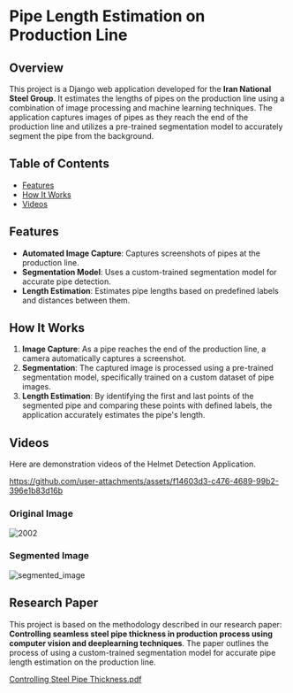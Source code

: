 # Pipe Length Estimation on Production Line

## Overview

This project is a Django web application developed for the **Iran National Steel Group**. It estimates the lengths of pipes on the production line using a combination of image processing and machine learning techniques. The application captures images of pipes as they reach the end of the production line and utilizes a pre-trained segmentation model to accurately segment the pipe from the background.

## Table of Contents

- [Features](#features)
- [How It Works](#how-it-works)
- [Videos](#Videos)


## Features

- **Automated Image Capture**: Captures screenshots of pipes at the production line.
- **Segmentation Model**: Uses a custom-trained segmentation model for accurate pipe detection.
- **Length Estimation**: Estimates pipe lengths based on predefined labels and distances between them.

## How It Works

1. **Image Capture**: As a pipe reaches the end of the production line, a camera automatically captures a screenshot.
2. **Segmentation**: The captured image is processed using a pre-trained segmentation model, specifically trained on a custom dataset of pipe images.
3. **Length Estimation**: By identifying the first and last points of the segmented pipe and comparing these points with defined labels, the application accurately estimates the pipe's length.



## Videos

Here are demonstration videos of the Helmet Detection Application.


https://github.com/user-attachments/assets/f14603d3-c476-4689-99b2-396e1b83d16b

### Original Image
![2002](https://github.com/user-attachments/assets/9f21dd4d-b37e-4231-b29b-1fbf4dc720c4)

### Segmented Image
![segmented_image](https://github.com/user-attachments/assets/511267b5-2f9a-477a-b1b0-f7f4a8de0740)

## Research Paper

This project is based on the methodology described in our research paper: **Controlling seamless steel pipe thickness in 
production process using computer vision and deeplearning techniques**. The paper outlines the process of using a custom-trained segmentation model for accurate pipe length estimation on the production line.


[Controlling Steel Pipe Thickness.pdf](https://github.com/user-attachments/files/17278943/Controlling.Steel.Pipe.Thickness.pdf)
